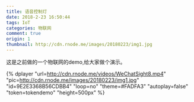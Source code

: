 ```yaml
---
title: 语音控制灯
date: 2018-2-23 16:50:44
tags: IoT
categories: 物联网
comment: true
origin: 1
thumbnail: http://cdn.rnode.me/images/20180223/img1.jpg
---
```

这是之前做的一个物联网的demo,给大家做个演示。

{% dplayer "url=http://cdn.rnode.me/videos/WeChatSight8.mp4" "pic=http://cdn.rnode.me/images/20180223/img1.jpg" "id=9E2E3368B56CDBB4" "loop=no" "theme=#FADFA3" "autoplay=false" "token=tokendemo" "height=500px" %}
